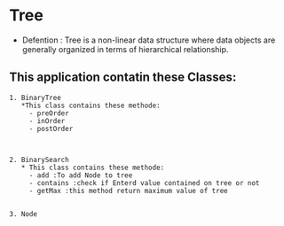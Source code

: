 # Tree 

* Defention :
   Tree is a non-linear data structure where data objects are generally organized in terms of hierarchical relationship.

## This application contatin these Classes:
    1. BinaryTree
       *This class contains these methode:
         - preOrder
         - inOrder
         - postOrder



    2. BinarySearch
       * This class contains these methode:
         - add :To add Node to tree
         - contains :check if Enterd value contained on tree or not
         - getMax :this method return maximum value of tree

    
    3. Node

